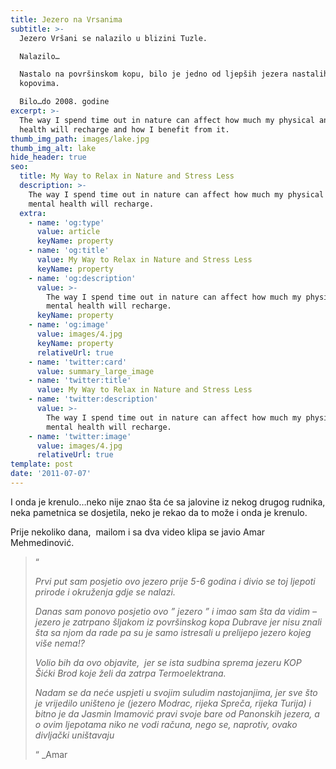```yaml
---
title: Jezero na Vrsanima
subtitle: >-
  Jezero Vršani se nalazilo u blizini Tuzle.

  Nalazilo…

  Nastalo na površinskom kopu, bilo je jedno od ljepših jezera nastalih na
  kopovima.

  Bilo…do 2008. godine
excerpt: >-
  The way I spend time out in nature can affect how much my physical and mental
  health will recharge and how I benefit from it.
thumb_img_path: images/lake.jpg
thumb_img_alt: lake
hide_header: true
seo:
  title: My Way to Relax in Nature and Stress Less
  description: >-
    The way I spend time out in nature can affect how much my physical and
    mental health will recharge.
  extra:
    - name: 'og:type'
      value: article
      keyName: property
    - name: 'og:title'
      value: My Way to Relax in Nature and Stress Less
      keyName: property
    - name: 'og:description'
      value: >-
        The way I spend time out in nature can affect how much my physical and
        mental health will recharge.
      keyName: property
    - name: 'og:image'
      value: images/4.jpg
      keyName: property
      relativeUrl: true
    - name: 'twitter:card'
      value: summary_large_image
    - name: 'twitter:title'
      value: My Way to Relax in Nature and Stress Less
    - name: 'twitter:description'
      value: >-
        The way I spend time out in nature can affect how much my physical and
        mental health will recharge.
    - name: 'twitter:image'
      value: images/4.jpg
      relativeUrl: true
template: post
date: '2011-07-07'
---
```

I onda je krenulo…neko nije znao šta će sa jalovine iz nekog drugog 
rudnika, neka pametnica se dosjetila, neko je rekao da to može i onda je
 krenulo.

Prije nekoliko dana,  mailom i sa dva video klipa se javio Amar Mehmedinović.



>
> “
>
> *Prvi put sam posjetio ovo jezero prije 5-6 godina i divio se toj ljepoti prirode i okruženja gdje se nalazi.*
>
>
>
>
> *Danas sam ponovo posjetio ovo ” jezero ” i imao sam šta da vidim –  
> jezero je zatrpano šljakom iz površinskog kopa Dubrave jer nisu znali 
> šta sa njom da rade pa su je samo istresali u prelijepo jezero kojeg 
> više nema!?*
>
>
>
>
> *Volio bih da ovo objavite,  jer se ista sudbina sprema jezeru KOP  Šićki Brod koje želi da zatrpa Termoelektrana.*
>
>
>
>
> *Nadam se da neće uspjeti u svojim suludim nastojanjima, jer sve što 
> je vrijedilo uništeno je (jezero Modrac, rijeka Spreča, rijeka Turija) i
>  bitno je da Jasmin Imamović pravi svoje bare od Panonskih jezera, a o 
> ovim ljepotama niko ne vodi računa, nego se, naprotiv, ovako divljački 
> uništavaju*
>
>  “  _Amar
>
>
>
>

